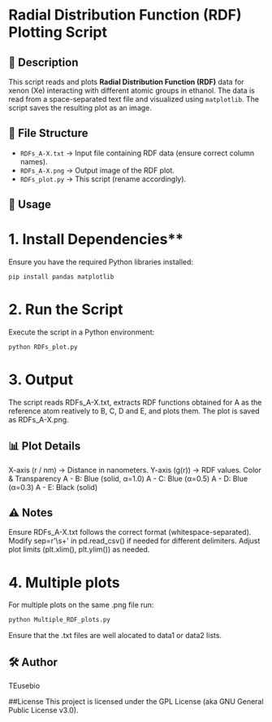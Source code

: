 # Radial Distribution Function (RDF) Plotting Script  

## 📌 Description  
This script reads and plots **Radial Distribution Function (RDF)** data for xenon (Xe) interacting with different atomic groups in ethanol. The data is read from a space-separated text file and visualized using `matplotlib`. The script saves the resulting plot as an image.  

## 📂 File Structure  
- `RDFs_A-X.txt` → Input file containing RDF data (ensure correct column names).  
- `RDFs_A-X.png` → Output image of the RDF plot.  
- `RDFs_plot.py` → This script (rename accordingly).  

## 🚀 Usage  
# 1. Install Dependencies**  
Ensure you have the required Python libraries installed:  
```bash
pip install pandas matplotlib
```

# 2. Run the Script
Execute the script in a Python environment:
```bash
python RDFs_plot.py
```

# 3. Output
The script reads RDFs_A-X.txt, extracts RDF functions obtained for A as the reference atom reatively to B, C, D and E, and plots them.
The plot is saved as RDFs_A-X.png.

## 📊 Plot Details
X-axis (r / nm) → Distance in nanometers.
Y-axis (g(r)) → RDF values.
Color & Transparency
A - B: Blue (solid, α=1.0)
A - C: Blue (α=0.5)
A - D: Blue (α=0.3)
A - E: Black (solid)

## ⚠️ Notes
Ensure RDFs_A-X.txt follows the correct format (whitespace-separated).
Modify sep=r'\s+' in pd.read_csv() if needed for different delimiters.
Adjust plot limits (plt.xlim(), plt.ylim()) as needed.

# 4. Multiple plots
For multiple plots on the same .png file run: 
```bash
python Multiple_RDF_plots.py
```
Ensure that the .txt files are well alocated to data1 or data2 lists.

## 🛠️ Author
TEusebio

##License
This project is licensed under the GPL License (aka GNU General Public License v3.0).

